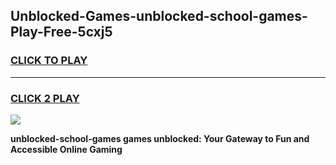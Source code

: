 
## Unblocked-Games-unblocked-school-games-Play-Free-5cxj5
<h3>
<a href="https://premium76.site?title=unblocked-school-games&ref=17A">CLICK TO PLAY</a></h3>
<hr>

<h3>
<a href="https://premium76.site?title=unblocked-school-games&ref=17A">CLICK 2 PLAY</a>
  
</h3>

<a href="https://premium76.site?title=unblocked-school-games&ref=17A"><img src="https://clearcache.store/games.png"></a>


**unblocked-school-games games unblocked: Your Gateway to Fun and Accessible Online Gaming**

